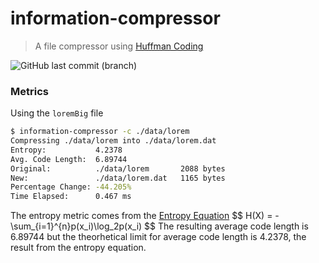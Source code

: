 # information-compressor
> A file compressor using [Huffman Coding](Huffman_coding)

![GitHub last commit (branch)](https://img.shields.io/github/last-commit/0xKilty/information-compressor/main)

### Metrics
Using the `loremBig` file
```bash
$ information-compressor -c ./data/lorem
Compressing ./data/lorem into ./data/lorem.dat
Entropy:           4.2378
Avg. Code Length:  6.89744
Original:          ./data/lorem       2088 bytes
New:               ./data/lorem.dat   1165 bytes
Percentage Change: -44.205%
Time Elapsed:      0.467 ms
```
The entropy metric comes from the [Entropy Equation](https://en.wikipedia.org/wiki/Entropy_(information_theory))
$$ H(X) = -\sum_{i=1}^{n}p(x_i)\log_2p(x_i) $$
The resulting average code length is 6.89744 but the theorhetical limit for average code length is 4.2378, the result from the entropy equation.